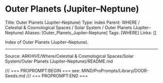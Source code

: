 # Outer Planets (Jupiter–Neptune)

Title: Outer Planets (Jupiter–Neptune)
Type: Index
Parent: WHERE / Celestial & Cosmological Spaces / Solar System / Outer Planets (Jupiter–Neptune)
Aliases: [Outer_Planets_Jupiter-Neptune]
Tags: [WHERE]
Links: []

Index of Outer Planets (Jupiter–Neptune).

---
Source: ARKHIVE/Where/Celestial & Cosmological Spaces/Solar System/Outer Planets (Jupiter–Neptune)/README.md

/// === PROPROMPT:BEGIN ===
see: MIND/ProPrompts/Library/DOOR-Seeds.md
/// === PROPROMPT:END ===
